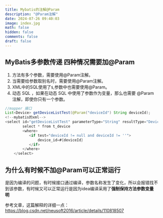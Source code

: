 ```yaml
---
title: Mybatis的注解@Param
description: "@Param注解"
date: 2024-07-26 09:40:03
image: index.jpg
math: false
hidden: false
comments: false
draft: false
---
```


## MyBatis多参数传递 四种情况需要加@Param

1. 方法有多个参数，需要使用@Param注解。
2. 当需要给参数取别名时，需要使用@Param注解。
3. XML中的SQL使用了`$`,参数中也需要使用@Param。
4. 动态 SQL ，如果在动态 SQL 中使用了参数作为变量，那么也需要 @Param 注解，即使你只有一个参数。

```java
//mapper 接口
List<Device> getDeviceListTest(@Param("deviceId") String deviceId);
<!--mybatis的xml-->
<select id="getDeviceListTest" parameterType="String" resultType="Device">
        select * from t_device
        <where>
           <if test="deviceId != null and deviceId != ''">
               device_id=#{deviceId}
           </if>
        </where>
    </select>
```

## 为什么有时候不加@Param可以正常运行

是因为编译的问题，有时候接口通过编译，参数名称发生了变化，所以会报错找不到该参数，有时候又可以正常运行是因为idea编译采用了**强制保持方法参数变量明**

参考文章，这篇解释的详细一点：https://blog.csdn.net/neusoft2016/article/details/110818507
